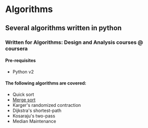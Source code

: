 # Algorithms
## Several algorithms written in python
### Written for Algorithms: Design and Analysis courses @ coursera

#### Pre-requisites

* Python v2

#### The following algorithms are covered:

* Quick sort
* [Merge sort](merge_sort/README.md)
* Karger's randomized contraction
* Dijkstra's shortest-path
* Kosaraju's two-pass
* Median Maintenance